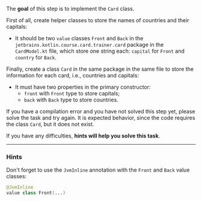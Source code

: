 The **goal** of this step is to implement the `Card` class.

First of all, create helper classes to store the names of countries and their capitals:

- It should be two `value` classes `Front` and `Back` in the `jetbrains.kotlin.course.card.trainer.card` package in the `CardModel.kt` file, which store one string each: `capital` for `Front` and `country` for `Back`.

Finally, create a class `Card` in the same package in the same file to store the information for each card, i.e., countries and capitals:

- It must have two properties in the primary constructor:
    - `front` with `Front` type to store capitals;
    - `back` with `Back` type to store countries.

<div class="hint" title="Click me if you pressed Check and found a compilation error">

  If you have a compilation error and you have not solved this step yet, please solve the task and try again. 
  It is expected behavior, since the code requires the class `Card`, but it does not exist.
</div>

If you have any difficulties, **hints will help you solve this task**.

----

### Hints

<div class="hint" title="Click me to learn about the JvmInline annotation for value classes">

Don't forget to use the `JvmInline` annotation with the `Front` and `Back` value classes:
```kotlin
@JvmInline
value class Front(...)
```
</div>

